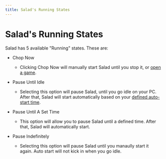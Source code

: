 ```yaml
---
title: Salad's Running States
---
```


# Salad's Running States

Salad has 5 available "Running" states. These are:

- Chop Now
  - Clicking Chop Now will manually start Salad until you stop it, or
    [open a game](https://support.salad.com/article/380-temporary-workload-block).

- Pause Until Idle
  - Selecting this option will pause Salad, until you go idle on your PC. After that, Salad will start automatically
    based on your [defined auto-start time](https://support.salad.com/article/353-salad-app-settings).

- Pause Until A Set Time
  - This option will allow you to pause Salad until a defined time. After that, Salad will automatically start.

- Pause Indefinitely
  - Selecting this option will pause Salad until you manaully start it again. Auto start will not kick in when you go
    idle.
